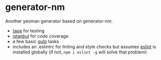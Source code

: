 # generator-nm
Another yeoman generator based on generator-nm. 

* [tape](https://github.com/substack/tape) for testing
* [istanbul](https://github.com/gotwarlost/istanbul) for code coverage
* a few basic [gulp](https://github.com/gulpjs/gulp) tasks
* includes an .eslintrc for linting and style checks but assumes [eslint](https://github.com/eslint/eslint) is installed globally (if not, `npm i eslint -g` will solve that problem)
